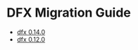 # DFX Migration Guide

- [dfx 0.14.0](./dfx-0.14.0-migration-guide.md)
- [dfx 0.12.0](./dfx-0.12.0-migration-guide.md)

